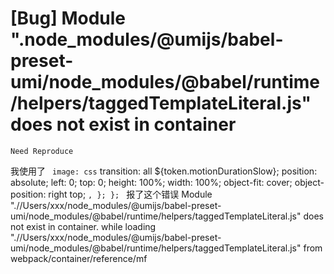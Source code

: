 # [Bug] Module ".node_modules/@umijs/babel-preset-umi/node_modules/@babel/runtime/helpers/taggedTemplateLiteral.js" does not exist in container

`Need Reproduce`

我使用了
`
    image: css`
transition: all ${token.motionDurationSlow};
position: absolute;
left: 0;
top: 0;
height: 100%;
width: 100%;
object-fit: cover;
object-position: right top;
`,
  };
};
`
报了这个错误 Module ".//Users/xxx/node_modules/@umijs/babel-preset-umi/node_modules/@babel/runtime/helpers/taggedTemplateLiteral.js" does not exist in container. while loading ".//Users/xxx/node_modules/@umijs/babel-preset-umi/node_modules/@babel/runtime/helpers/taggedTemplateLiteral.js" from webpack/container/reference/mf
